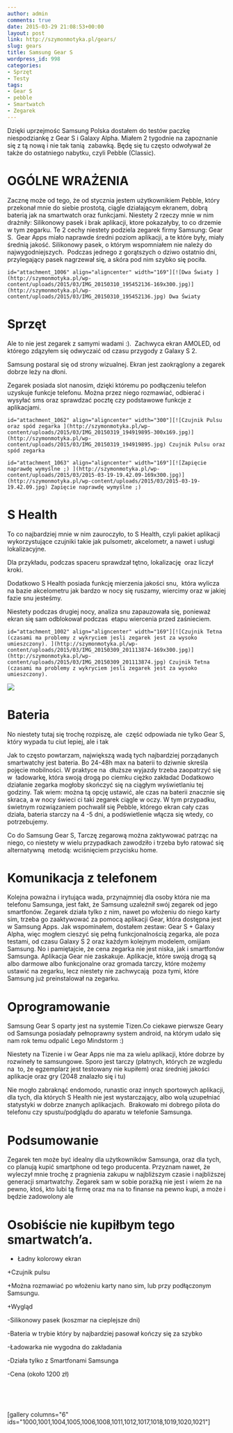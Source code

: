 ```yaml
---
author: admin
comments: true
date: 2015-03-29 21:08:53+00:00
layout: post
link: http://szymonmotyka.pl/gears/
slug: gears
title: Samsung Gear S
wordpress_id: 998
categories:
- Sprzęt
- Testy
tags:
- Gear S
- pebble
- Smartwatch
- Zegarek
---
```


Dzięki uprzejmośc Samsung Polska dostałem do testów paczkę niespodziankę z Gear S i Galaxy Alpha. Miałem 2 tygodnie na zapoznanie się z tą nową i nie tak tanią  zabawką. Będę się tu często odwoływał że także do ostatniego nabytku, czyli Pebble (Classic).<!-- more -->





# **OGÓLNE WRAŻENIA**




Zacznę może od tego, że od stycznia jestem użytkownikiem Pebble, który przekonał mnie do siebie prostotą, ciągle działającym ekranem, dobrą baterią jak na smartwatch oraz funkcjami. Niestety 2 rzeczy mnie w nim drażniły: Silikonowy pasek i brak aplikacji, ktore pokazałyby, to co drzemie w tym zegarku. Te 2 cechy niestety podziela zegarek firmy Samsung: Gear S.  Gear Apps miało naprawde średni poziom aplikacji, a te które były, miały średnią jakość. Silikonowy pasek, o którym wspomniałem nie należy do najwygodniejszych.  Podczas jednego z gorątszych o dziwo ostatnio dni, przylegający pasek nagrzewał się, a skóra pod nim szybko się pociła.




```id="attachment_1006" align="aligncenter" width="169"][![Dwa Światy ](http://szymonmotyka.pl/wp-content/uploads/2015/03/IMG_20150310_195452136-169x300.jpg)](http://szymonmotyka.pl/wp-content/uploads/2015/03/IMG_20150310_195452136.jpg) Dwa Światy```


# **Sprzęt**




Ale to nie jest zegarek z samymi wadami :).  Zachwyca ekran AMOLED, od którego zdązyłem się odwyczaić od czasu przygody z Galaxy S 2.




Samsung postaral się od strony wizualnej. Ekran jest zaokrąglony a zegarek dobrze leży na dłoni. 




Zegarek posiada slot nanosim, dzięki któremu po podłączeniu telefon uzyskuje funkcje telefonu. Można przez niego rozmawiać, odbierać i wysyłać sms oraz sprawdzać pocztę czy podstawowe funkcje z aplikacjami.




```id="attachment_1062" align="aligncenter" width="300"][![Czujnik Pulsu oraz spód zegarka ](http://szymonmotyka.pl/wp-content/uploads/2015/03/IMG_20150319_194919895-300x169.jpg)](http://szymonmotyka.pl/wp-content/uploads/2015/03/IMG_20150319_194919895.jpg) Czujnik Pulsu oraz spód zegarka```

```id="attachment_1063" align="aligncenter" width="169"][![Zapięcie naprawdę wymyślne ;) ](http://szymonmotyka.pl/wp-content/uploads/2015/03/2015-03-19-19.42.09-169x300.jpg)](http://szymonmotyka.pl/wp-content/uploads/2015/03/2015-03-19-19.42.09.jpg) Zapięcie naprawdę wymyślne ;)```


# **S Health**




To co najbardziej mnie w nim zauroczyło, to S Health, czyli pakiet aplikacji wykorzystujące czujniki takie jak pulsometr, akcelometr, a nawet i usługi lokalizacyjne.




Dla przykładu, podczas spaceru sprawdzał tętno, lokalizację  oraz liczył kroki.




Dodatkowo S Health posiada funkcję mierzenia jakości snu,  która wylicza na bazie akcelometru jak bardzo w nocy się ruszamy, wiercimy oraz w jakiej fazie snu jesteśmy. 




Niestety podczas drugiej nocy, analiza snu zapauzowała się, ponieważ ekran się sam odblokował podczas  etapu wiercenia przed zaśnieciem.




```id="attachment_1002" align="aligncenter" width="169"][![Czujnik Tetna (czasami ma problemy z wykryciem jesli zegarek jest za wysoko umieszczony). ](http://szymonmotyka.pl/wp-content/uploads/2015/03/IMG_20150309_201113874-169x300.jpg)](http://szymonmotyka.pl/wp-content/uploads/2015/03/IMG_20150309_201113874.jpg) Czujnik Tetna (czasami ma problemy z wykryciem jesli zegarek jest za wysoko umieszczony).```


[![](http://szymonmotyka.pl/wp-content/uploads/2015/03/IMG_20150310_141600243-169x300.jpg)](http://szymonmotyka.pl/wp-content/uploads/2015/03/IMG_20150310_141600243.jpg)





# **Bateria**




No niestety tutaj się trochę rozpiszę, ale  część odpowiada nie tylko Gear S, który wypada tu ciut lepiej, ale i tak




Jak to często powtarzam, największą wadą tych najbardziej porządanych smartwatchy jest bateria. Bo 24-48h max na baterii to dziwnie skreśla pojęcie mobilności. W praktyce na  dłuższe wyjazdy trzeba zaopatrzyć się w  ładowarkę, która swoją drogą po ciemku ciężko zakładać Dodatkowo działanie zegarka mogłoby skończyć się na ciągłym wyświetlaniu tej godziny. Tak wiem: można tą opcję ustawić, ale czas na baterii znacznie się skraca, a w nocy świeci ci taki zegarek ciągle w oczy. W tym przypadku, świetnym rozwiązaniem pochwalił się Pebble, którego ekran cały czas działa, bateria starczy na 4 -5 dni, a podświetlenie włącza się wtedy, co potrzebujemy.




Co do Samsung Gear S, Tarczę zegarową można zaktywować patrząc na niego, co niestety w wielu przypadkach zawodziło i trzeba było ratować się alternatywną  metodą: wciśnięciem przycisku home.





# **Komunikacja z telefonem**




Kolejna poważna i irytująca wada, przynajmniej dla osoby która nie ma telefonu Samsunga, jest fakt, że Samsung uzależnił swój zegarek od jego smartfonów. Zegarek działa tylko z nim, nawet po włożeniu do niego karty sim, trzeba go zaaktywować za pomocą aplikacji Gear, która dostępna jest w Samsung Apps. Jak wspominałem, dostałem zestaw: Gear S + Galaxy Alpha, więc mogłem cieszyć się pełną funkcjonalnością zegarka, ale poza testami, od czasu Galaxy S 2 oraz każdym kolejnym modelem, omijiam Samsung. No i pamiętajcie, że cena zegarka nie jest niska, jak i smartfonów Samsunga. Aplikacja Gear nie zaskakuje. Aplikacje, które swoją drogą są albo darmowe albo funkcjonalne oraz gromada tarczy, które możemy ustawić na zegarku, lecz niestety nie zachwycają  poza tymi, które Samsung już preinstalował na zegarku.





# Oprogramowanie


Samsung Gear S oparty jest na systemie Tizen.Co ciekawe pierwsze Geary od Samsunga posiadały pełnoprawny system android, na którym udało się nam rok temu odpalić Lego Mindstorm :)

Niestety na Tizenie i w Gear Apps nie ma za wielu aplikacji, które dobrze by rozwineły te samsungowe. Sporo jest tarczy (płatnych, których ze wzgledu na  to, że egzemplarz jest testowany nie kupiłem) oraz średniej jakości aplikacje oraz gry (2048 znalazło się i tu)

Nie mogło zabraknąć endomodo, runastic oraz innych sportowych aplikacji, dla tych, dla których S Health nie jest wystarczający, albo wolą uzupełniać statystyki w dobrze znanych aplikacjach.  Brakowało mi dobrego pilota do telefonu czy spustu/podglądu do aparatu w telefonie Samsunga.


# **Podsumowanie**




Zegarek ten może być idealny dla użytkowników Samsunga, oraz dla tych, co planują kupić smartphone od tego producenta. Przyznam nawet, że wyleczył mnie trochę z pragnienia zakupu w najbliższym czasie i najbliższej generacji smartwatchy. Zegarek sam w sobie porażką nie jest i wiem że na pewno, ktoś, kto lubi tą firmę oraz ma na to finanse na pewno kupi, a może i będzie zadowolony ale 





# **Osobiście nie kupiłbym tego smartwatch’a.**




+ Ładny kolorowy ekran




+Czujnik pulsu




+Można rozmawiać po włożeniu karty nano sim, lub przy podłączonym Samsungu.




+Wygląd




-Silikonowy pasek (koszmar na cieplejsze dni)




-Bateria w trybie który by najbardziej pasował kończy się za szybko




-Ładowarka nie wygodna do zakładania




-Działa tylko z Smartfonami Samsunga




-Cena (około 1200 zł)




 




 


[gallery columns="6" ids="1000,1001,1004,1005,1006,1008,1011,1012,1017,1018,1019,1020,1021"]
